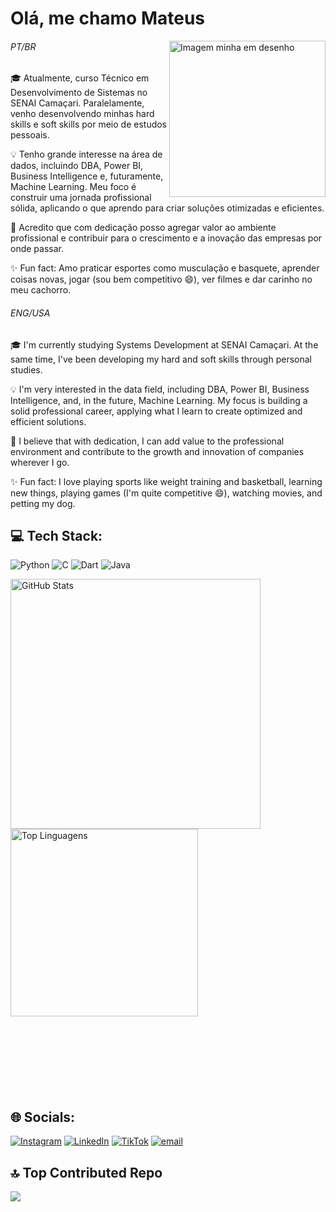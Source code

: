 # Olá, me chamo Mateus 
<img align=right src="https://github.com/user-attachments/assets/6a4f88a1-f15e-4b03-a180-2aa68d5ae329" alt="Imagem minha em desenho" width="250">

###### PT/BR
🎓 Atualmente, curso Técnico em Desenvolvimento de Sistemas no SENAI Camaçari. Paralelamente, venho desenvolvendo minhas hard skills e soft skills por meio de estudos pessoais.

💡 Tenho grande interesse na área de dados, incluindo DBA, Power BI, Business Intelligence e, futuramente, Machine Learning. Meu foco é construir uma jornada profissional sólida, aplicando o que aprendo para criar soluções otimizadas e eficientes.

🚀 Acredito que com dedicação posso agregar valor ao ambiente profissional e contribuir para o crescimento e a inovação das empresas por onde passar.

✨ Fun fact: Amo praticar esportes como musculação e basquete, aprender coisas novas, jogar (sou bem competitivo 😄), ver filmes e dar carinho no meu cachorro.
###### ENG/USA
🎓 I'm currently studying Systems Development at SENAI Camaçari. At the same time, I've been developing my hard and soft skills through personal studies.

💡 I'm very interested in the data field, including DBA, Power BI, Business Intelligence, and, in the future, Machine Learning. My focus is building a solid professional career, applying what I learn to create optimized and efficient solutions.

🚀 I believe that with dedication, I can add value to the professional environment and contribute to the growth and innovation of companies wherever I go.

✨ Fun fact: I love playing sports like weight training and basketball, learning new things, playing games (I'm quite competitive 😄), watching movies, and petting my dog.
## 💻 Tech Stack:
![Python](https://img.shields.io/badge/python-3670A0?style=for-the-badge&logo=python&logoColor=ffdd54) ![C](https://img.shields.io/badge/c-%2300599C.svg?style=for-the-badge&logo=c&logoColor=white) ![Dart](https://img.shields.io/badge/dart-%230175C2.svg?style=for-the-badge&logo=dart&logoColor=white) ![Java](https://img.shields.io/badge/java-%23ED8B00.svg?style=for-the-badge&logo=openjdk&logoColor=white)

<div>
  <img align="left" src="https://github-readme-stats.vercel.app/api?username=Mateus-denv&theme=one_dark_pro&hide_border=false&include_all_commits=true&count_private=true" alt="GitHub Stats" width="400">
  <img align="left" src="https://github-readme-stats.vercel.app/api/top-langs/?username=Mateus-denv&theme=one_dark_pro&hide_border=false&include_all_commits=true&count_private=true&layout=compact" alt="Top Linguagens" width="300">
</div><br style="clear: both;"><br><br style="clear: both;"><br><br style="clear: both;"><br><br style="clear: both;"><br>

## 🌐 Socials:

[![Instagram](https://img.shields.io/badge/Instagram-%23E4405F.svg?logo=Instagram&logoColor=white)](https://www.instagram.com/_santos474/#) 
[![LinkedIn](https://img.shields.io/badge/LinkedIn-%230077B5.svg?logo=linkedin&logoColor=white)](https://linkedin.com/in/www.linkedin.com/in/mateus-de-jesus-santos-costa-a754112ba) 
[![TikTok](https://img.shields.io/badge/TikTok-%23000000.svg?logo=TikTok&logoColor=white)](https://tiktok.com/@https://www.tiktok.com/@mthz777x) 
[![email](https://img.shields.io/badge/Email-D14836?logo=gmail&logoColor=white)](mailto:mateusdejesussantoscosta@gmail.com) 

## 🔝 Top Contributed Repo
![](https://github-contributor-stats.vercel.app/api?username=Mateus-denv&limit=5&theme=one_dark_pro&combine_all_yearly_contributions=true)
